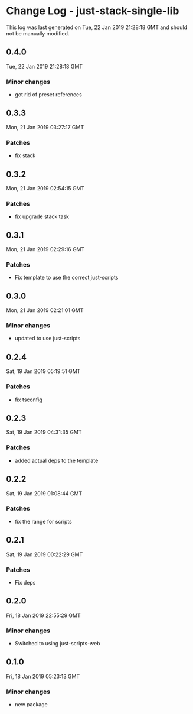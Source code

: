 # Change Log - just-stack-single-lib

This log was last generated on Tue, 22 Jan 2019 21:28:18 GMT and should not be manually modified.

## 0.4.0
Tue, 22 Jan 2019 21:28:18 GMT

### Minor changes

- got rid of preset references

## 0.3.3
Mon, 21 Jan 2019 03:27:17 GMT

### Patches

- fix stack

## 0.3.2
Mon, 21 Jan 2019 02:54:15 GMT

### Patches

- fix upgrade stack task

## 0.3.1
Mon, 21 Jan 2019 02:29:16 GMT

### Patches

- Fix template to use the correct just-scripts

## 0.3.0
Mon, 21 Jan 2019 02:21:01 GMT

### Minor changes

- updated to use just-scripts

## 0.2.4
Sat, 19 Jan 2019 05:19:51 GMT

### Patches

- fix tsconfig

## 0.2.3
Sat, 19 Jan 2019 04:31:35 GMT

### Patches

- added actual deps to the template

## 0.2.2
Sat, 19 Jan 2019 01:08:44 GMT

### Patches

- fix the range for scripts

## 0.2.1
Sat, 19 Jan 2019 00:22:29 GMT

### Patches

- Fix deps

## 0.2.0
Fri, 18 Jan 2019 22:55:29 GMT

### Minor changes

- Switched to using just-scripts-web

## 0.1.0
Fri, 18 Jan 2019 05:23:13 GMT

### Minor changes

- new package

